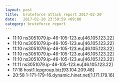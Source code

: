 ```yaml
---
layout: post
title:  bruteforce attack report 2017-02-20
date:   2017-02-20 23:59:59 +09:00
category: bruteforce report
---
```


* 11:10 ns3051079.ip-46-105-123.eu[46.105.123.22]
* 11:10 ns3051079.ip-46-105-123.eu[46.105.123.22]
* 11:10 ns3051079.ip-46-105-123.eu[46.105.123.22]
* 11:10 ns3051079.ip-46-105-123.eu[46.105.123.22]
* 11:10 ns3051079.ip-46-105-123.eu[46.105.123.22]
* 11:11 ns3051079.ip-46-105-123.eu[46.105.123.22]
* 17:18 host1.lcpgroup.biz[93.104.209.48]
* 20:58 1-171-179-16.dynamic.hinet.net[1.171.179.16]
